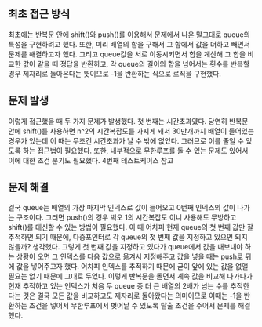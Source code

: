 ## 최초 접근 방식

최초에는 반복문 안에 shift()와 push()를 이용해서 문제에서 나온 말그대로 queue의 특성을 구현하려고 했다. 또한, 미리 배열의 합을 구해서 그 합에서 값을 더하고 빼면서 문제를 해결하고자 했다. 그리고 queue값을 서로 이동시키면서 합을 계산해 그 합을 비교한 값이 같을 때 정답을 반환하고, 각 queue의 길이의 합을 넘어서는 횟수를 반복할 경우 제자리로 돌아온다는 뜻이므로 -1을 반환하는 식으로 로직을 구현했다.

## 문제 발생

이렇게 접근했을 때 두 가지 문제가 발생했다. 첫 번째는 시간초과였다. 당연히 반복문 안에 shift()를 사용하면 n^2의 시간복잡도를 가지게 돼서 30만개까지 배열이 들어있는 경우가 있는데 이 때는 무조건 시간초과가 날 수 밖에 없었다. 그러므로 이를 줄일 수 있도록 하는 접근법이 필요했다. 또한, 내부적으로 무한루프를 돌 수 있는 문제도 있어서 이에 대한 조건 분기도 필요했다. 4번째 테스트케이스 참고

## 문제 해결

결국 queue는 배열의 가장 마지막 인덱스로 값이 들어오고 0번째 인덱스의 값이 나가는 구조이다. 그러면 push()의 경우 빅오 1의 시간복잡도 이니 사용해도 무방하고 shift()를 대신할 수 있는 방법이 필요했다. 이 때 어차피 현재 queue의 첫 번째 값만 잘 추적하면 되기 때문에, 다중포인터로 각 queue의 첫 번째 값을 지정하고 있으면 되지 않을까? 생각했다.
그렇게 첫 번째 값을 지정하고 있다가 queue에서 값을 내보내야 하는 상황이 오면 그 인덱스를 다음 값으로 옮겨서 지정해주고 값을 넣을 때는 push로 뒤에 값을 넣어주고자 했다. 어차피 인덱스를 추적하기 때문에 굳이 앞에 있는 값을 없앨 필요는 없기 때문에 그대로 두었다.
이렇게 반복문을 돌면서 계속 값을 비교해 나가다가 현재 추적하고 있는 인덱스가 처음 두 queue 중 더 큰 배열의 2배가 넘는 수를 추적한다는 것은 결국 모든 값을 비교하고도 제자리로 돌아왔다는 의미이므로 이때는 -1을 반환하는 조건을 넣어서 무한루프에서 벗어날 수 있도록 탈출 조건을 주어서 문제를 해결했다.
